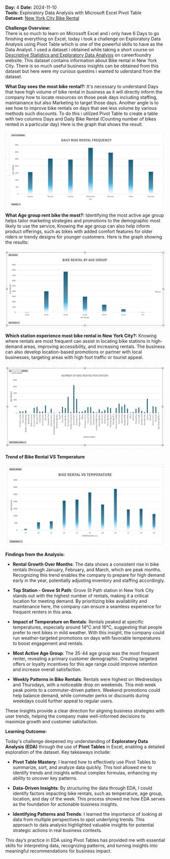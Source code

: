 **Day:** 4 
**Date:** 2024-11-10  
**Tools:** Exploratory Data Analysis with Microsoft Excel Pivot Table  
**Dataset:** [New York City Bike Rental](https://docs.google.com/spreadsheets/d/1k1E3yIHqyKlpuSWsJx_En7G_H7laTEamuN-20Nn2PL0/edit?gid=845159259#gid=845159259)

**Challenge Overview:**  
There is so much to learn on Microsoft Excel and i only have 6 Days to go finishing everything on Excel, today i took a challenge on Exploratory Data Analysis using Pivot Table which is one of the powerful skills to have as the Data Analyst. I used a dataset i obtained while taking a short course on [Descriptive Statistics and Exploratory Data Analysis](https://careerfoundry.com/en/tutorials/data-analytics-for-beginners/descriptive-statistics-and-exploratory-data-analysis) on careerfoundry website. This dataset contains information about Bike rental in New York City. There is so much useful business insights can be obtained from this dataset but here were my curious questins i wanted to uderstand from the dataset.

**What Day sees the most bike rental?:** It's necessary to understand Days that have high volume of bike rental in business as it will directly inform the company how to locate resources on those peak days including staffing, maintainance but also Marketing to target those days. Another angle is to see how to improve bike rentals on days that see less volume by various methods such discounts.
To do this i utilized Pivot Table to create a table with two columns Days and Daily Bike Rental (Counting number of bikes rented in a particular day)
Here is the graph that shows the result.

![Trend of Bike Rental On a Daily Basis](https://github.com/ShafiiRJuma/30-Days-Challenge-Data-Analysis/blob/main/DayFourScreesnShots/BRDaily.jpg)

**What Age group rent bike the most?:**  Identifying the most active age group helps tailor marketing strategies and promotions to the demographic most likely to use the service, Knowing the age group can also help inform product offerings, such as bikes with added comfort features for older riders or trendy designs for younger customers.
Here is the graph showing the results:

![Trend of Bike Rental On a Daily Basis](https://github.com/ShafiiRJuma/30-Days-Challenge-Data-Analysis/blob/main/DayFourScreesnShots/BRAgeGroup.jpg)

**Which station experience most bike rental in New York City?:** Knowing where rentals are most frequent can assist in locating bike stations in high-demand areas, improving accessibility, and increasing rentals. The business can also develop location-based promotions or partner with local businesses, targeting areas with high foot traffic or tourist appeal.

![Trend of Bike Rental On a Daily Basis](https://github.com/ShafiiRJuma/30-Days-Challenge-Data-Analysis/blob/main/DayFourScreesnShots/BRStation.jpg)

**Trend of Bike Rental VS Temperature**

![Trend of Bike Rental On a Daily Basis](https://github.com/ShafiiRJuma/30-Days-Challenge-Data-Analysis/blob/main/DayFourScreesnShots/BRTemperature.jpg)

**Findings from the Analysis:**

- **Rental Growth Over Months**: The data shows a consistent rise in bike rentals through January, February, and March, which are peak months. Recognizing this trend enables the company to prepare for high demand early in the year, potentially adjusting inventory and staffing accordingly.

- **Top Station - Grove St Path**: Grove St Path station in New York City stands out with the highest number of rentals, making it a critical location for meeting demand. By prioritizing bike availability and maintenance here, the company can ensure a seamless experience for frequent renters in this area.

- **Impact of Temperature on Rentals**: Rentals peaked at specific temperatures, especially around 14°C and 16°C, suggesting that people prefer to rent bikes in mild weather. With this insight, the company could run weather-targeted promotions on days with favorable temperatures to boost engagement and rentals.

- **Most Active Age Group**: The 35-44 age group was the most frequent renter, revealing a primary customer demographic. Creating targeted offers or loyalty incentives for this age range could improve retention and increase overall satisfaction.

- **Weekly Patterns in Bike Rentals**: Rentals were highest on Wednesdays and Thursdays, with a noticeable drop on weekends. This mid-week peak points to a commuter-driven pattern. Weekend promotions could help balance demand, while commuter perks or discounts during weekdays could further appeal to regular users.

These insights provide a clear direction for aligning business strategies with user trends, helping the company make well-informed decisions to maximize growth and customer satisfaction.


**Learning Outcome:**  

Today's challenge deepened my understanding of **Exploratory Data Analysis (EDA)** through the use of **Pivot Tables** in Excel, enabling a detailed exploration of the dataset. Key takeaways include:

- **Pivot Table Mastery**: I learned how to effectively use Pivot Tables to summarize, sort, and analyze data quickly. This tool allowed me to identify trends and insights without complex formulas, enhancing my ability to uncover key patterns.

- **Data-Driven Insights**: By structuring the data through EDA, I could identify factors impacting bike rentals, such as temperature, age group, location, and day of the week. This process showed me how EDA serves as the foundation for actionable business insights.

- **Identifying Patterns and Trends**: I learned the importance of looking at data from multiple perspectives to spot underlying trends. This approach to data analysis highlighted valuable insights for potential strategic actions in real business contexts.

This day’s practice in EDA using Pivot Tables has provided me with essential skills for interpreting data, recognizing patterns, and turning insights into meaningful recommendations for business impact.

